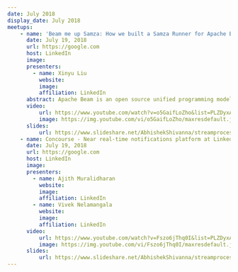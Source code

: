 ```yaml
---
date: July 2018
display_date: July 2018
meetups:
    - name: 'Beam me up Samza: How we built a Samza Runner for Apache Beam'
      date: July 19, 2018
      url: https://google.com
      host: LinkedIn
      image: 
      presenters:
        - name: Xinyu Liu
          website: 
          image:
          affiliation: LinkedIn
      abstract: Apache Beam is an open source unified programming model to define and execute data processing pipelines
      video:
          url: https://www.youtube.com/watch?v=o5GaifLoZho&list=PLZDyxA22zzGx34wdHESUux2_V1qfkQ8zx&index=44&t=0s
          image: https://img.youtube.com/vi/o5GaifLoZho/maxresdefault.jpg
      slides:
          url: https://www.slideshare.net/AbhishekShivanna/streamprocessingatlinkedinwithapachesamza-105630048
    - name: Concourse - Near real-time notifications platform at LinkedIn
      date: July 19, 2018
      url: https://google.com
      host: LinkedIn
      image: 
      presenters:
        - name: Ajith Muralidharan
          website: 
          image:
          affiliation: LinkedIn
        - name: Vivek Nelamangala
          website:
          image: 
          affiliation: LinkedIn
      video:
          url: https://www.youtube.com/watch?v=Fszo6jThq0I&list=PLZDyxA22zzGx34wdHESUux2_V1qfkQ8zx&index=2&t=0s
          image: https://img.youtube.com/vi/Fszo6jThq0I/maxresdefault.jpg
      slides:
          url: https://www.slideshare.net/AbhishekShivanna/streamprocessingatlinkedinwithapachesamza-105630048
---
```

<!--
   Licensed to the Apache Software Foundation (ASF) under one or more
   contributor license agreements.  See the NOTICE file distributed with
   this work for additional information regarding copyright ownership.
   The ASF licenses this file to You under the Apache License, Version 2.0
   (the "License"); you may not use this file except in compliance with
   the License.  You may obtain a copy of the License at

       http://www.apache.org/licenses/LICENSE-2.0

   Unless required by applicable law or agreed to in writing, software
   distributed under the License is distributed on an "AS IS" BASIS,
   WITHOUT WARRANTIES OR CONDITIONS OF ANY KIND, either express or implied.
   See the License for the specific language governing permissions and
   limitations under the License.
-->